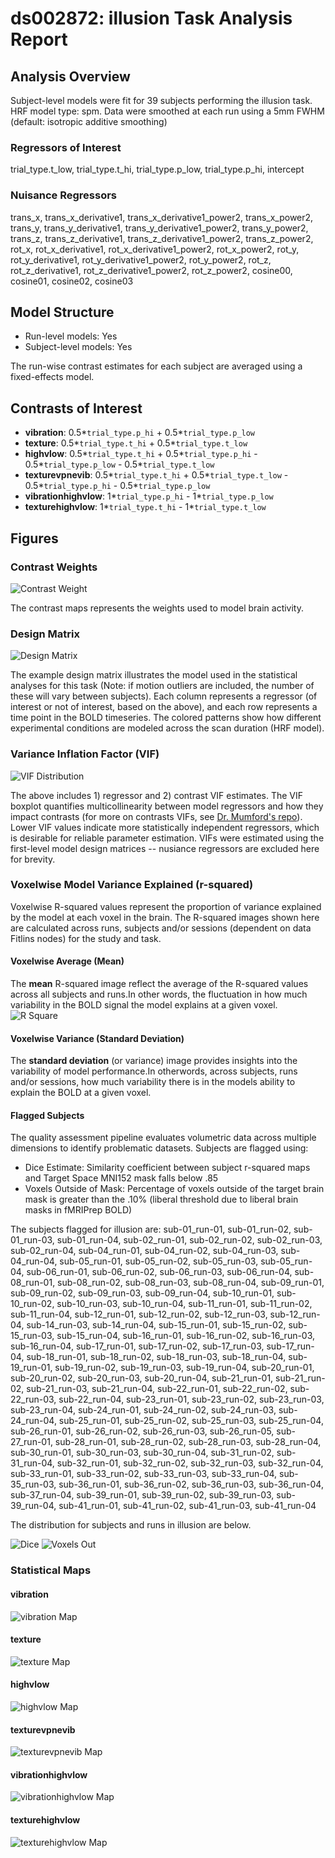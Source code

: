 # ds002872: illusion Task Analysis Report
## Analysis Overview
Subject-level models were fit for 39 subjects performing the illusion task.
HRF model type: spm. Data were smoothed at each run using a 5mm FWHM (default: isotropic additive smoothing)
### Regressors of Interest
trial_type.t_low, trial_type.t_hi, trial_type.p_low, trial_type.p_hi, intercept
### Nuisance Regressors
trans_x, trans_x_derivative1, trans_x_derivative1_power2, trans_x_power2, trans_y, trans_y_derivative1, trans_y_derivative1_power2, trans_y_power2, trans_z, trans_z_derivative1, trans_z_derivative1_power2, trans_z_power2, rot_x, rot_x_derivative1, rot_x_derivative1_power2, rot_x_power2, rot_y, rot_y_derivative1, rot_y_derivative1_power2, rot_y_power2, rot_z, rot_z_derivative1, rot_z_derivative1_power2, rot_z_power2, cosine00, cosine01, cosine02, cosine03
## Model Structure
- Run-level models: Yes
- Subject-level models: Yes

The run-wise contrast estimates for each subject are averaged using a fixed-effects model.
## Contrasts of Interest
- **vibration**: 0.5*`trial_type.p_hi` + 0.5*`trial_type.p_low`
- **texture**: 0.5*`trial_type.t_hi` + 0.5*`trial_type.t_low`
- **highvlow**: 0.5*`trial_type.t_hi` + 0.5*`trial_type.p_hi` - 0.5*`trial_type.p_low` - 0.5*`trial_type.t_low`
- **texturevpnevib**: 0.5*`trial_type.t_hi` + 0.5*`trial_type.t_low` - 0.5*`trial_type.p_hi` - 0.5*`trial_type.p_low`
- **vibrationhighvlow**: 1*`trial_type.p_hi` - 1*`trial_type.p_low`
- **texturehighvlow**: 1*`trial_type.t_hi` - 1*`trial_type.t_low`

## Figures

### Contrast Weights
![Contrast Weight](./imgs/ds002872_task-illusion_contrast-matrix.svg)

The contrast maps represents the weights used to model brain activity.

### Design Matrix
![Design Matrix](./imgs/ds002872_task-illusion_design-matrix.svg)

The example design matrix illustrates the model used in the statistical analyses for this task (Note: if motion outliers are included, the number of these will vary between subjects). Each column represents a regressor (of interest or not of interest, based on the above), and each row represents a time point in the BOLD timeseries. The colored patterns show how different experimental conditions are modeled across the scan duration (HRF model).

### Variance Inflation Factor (VIF)
![VIF Distribution](./imgs/ds002872_task-illusion_vif-boxplot.png)

The above includes 1) regressor and 2) contrast VIF estimates. The VIF boxplot quantifies multicollinearity between model regressors and how they impact contrasts (for more on contrasts VIFs, see [Dr. Mumford's repo](https://github.com/jmumford/vif_contrasts)). Lower VIF values indicate more statistically independent regressors, which is desirable for reliable parameter estimation. VIFs were estimated using the first-level model design matrices -- nusiance regressors are excluded here for brevity.

### Voxelwise Model Variance Explained (r-squared)
Voxelwise R-squared values represent the proportion of variance explained by the model at each voxel in the brain. The R-squared images shown here are calculated across runs, subjects and/or sessions (dependent on data Fitlins nodes) for the study and task.

#### Voxelwise Average (Mean)
The **mean** R-squared image reflect the average of the R-squared values across all subjects and runs.In other words, the fluctuation in how much variability in the BOLD signal the model explains at a given voxel.
![R Square](./imgs/ds002872_task-illusion_rsquare-mean.png)

#### Voxelwise Variance (Standard Deviation)
The **standard deviation** (or variance) image provides insights into the variability of model performance.In otherwords, across subjects, runs and/or sessions, how much variability there is in the models ability to explain the BOLD at a given voxel.

#### Flagged Subjects
The quality assessment pipeline evaluates volumetric data across multiple dimensions to identify problematic datasets. Subjects are flagged using: 

  - Dice Estimate: Similarity coefficient between subject r-squared maps and Target Space MNI152 mask falls below .85 
  - Voxels Outside of Mask: Percentage of voxels outside of the target brain mask is greater than the .10% (liberal threshold due to liberal brain masks in fMRIPrep BOLD) 

The subjects flagged for illusion are:
sub-01_run-01, sub-01_run-02, sub-01_run-03, sub-01_run-04, sub-02_run-01, sub-02_run-02, sub-02_run-03, sub-02_run-04, sub-04_run-01, sub-04_run-02, sub-04_run-03, sub-04_run-04, sub-05_run-01, sub-05_run-02, sub-05_run-03, sub-05_run-04, sub-06_run-01, sub-06_run-02, sub-06_run-03, sub-06_run-04, sub-08_run-01, sub-08_run-02, sub-08_run-03, sub-08_run-04, sub-09_run-01, sub-09_run-02, sub-09_run-03, sub-09_run-04, sub-10_run-01, sub-10_run-02, sub-10_run-03, sub-10_run-04, sub-11_run-01, sub-11_run-02, sub-11_run-04, sub-12_run-01, sub-12_run-02, sub-12_run-03, sub-12_run-04, sub-14_run-03, sub-14_run-04, sub-15_run-01, sub-15_run-02, sub-15_run-03, sub-15_run-04, sub-16_run-01, sub-16_run-02, sub-16_run-03, sub-16_run-04, sub-17_run-01, sub-17_run-02, sub-17_run-03, sub-17_run-04, sub-18_run-01, sub-18_run-02, sub-18_run-03, sub-18_run-04, sub-19_run-01, sub-19_run-02, sub-19_run-03, sub-19_run-04, sub-20_run-01, sub-20_run-02, sub-20_run-03, sub-20_run-04, sub-21_run-01, sub-21_run-02, sub-21_run-03, sub-21_run-04, sub-22_run-01, sub-22_run-02, sub-22_run-03, sub-22_run-04, sub-23_run-01, sub-23_run-02, sub-23_run-03, sub-23_run-04, sub-24_run-01, sub-24_run-02, sub-24_run-03, sub-24_run-04, sub-25_run-01, sub-25_run-02, sub-25_run-03, sub-25_run-04, sub-26_run-01, sub-26_run-02, sub-26_run-03, sub-26_run-05, sub-27_run-01, sub-28_run-01, sub-28_run-02, sub-28_run-03, sub-28_run-04, sub-30_run-01, sub-30_run-03, sub-30_run-04, sub-31_run-02, sub-31_run-04, sub-32_run-01, sub-32_run-02, sub-32_run-03, sub-32_run-04, sub-33_run-01, sub-33_run-02, sub-33_run-03, sub-33_run-04, sub-35_run-03, sub-36_run-01, sub-36_run-02, sub-36_run-03, sub-36_run-04, sub-37_run-04, sub-39_run-01, sub-39_run-02, sub-39_run-03, sub-39_run-04, sub-41_run-01, sub-41_run-02, sub-41_run-03, sub-41_run-04

The distribution for subjects and runs in illusion are below. 

![Dice](./imgs/ds002872_task-illusion_hist-dicesimilarity.png)
![Voxels Out](./imgs/ds002872_task-illusion_hist-voxoutmask.png)

### Statistical Maps

#### vibration
![vibration Map](./imgs/ds002872_task-illusion_contrast-vibration_map.png)

#### texture
![texture Map](./imgs/ds002872_task-illusion_contrast-texture_map.png)

#### highvlow
![highvlow Map](./imgs/ds002872_task-illusion_contrast-highvlow_map.png)

#### texturevpnevib
![texturevpnevib Map](./imgs/ds002872_task-illusion_contrast-texturevpnevib_map.png)

#### vibrationhighvlow
![vibrationhighvlow Map](./imgs/ds002872_task-illusion_contrast-vibrationhighvlow_map.png)

#### texturehighvlow
![texturehighvlow Map](./imgs/ds002872_task-illusion_contrast-texturehighvlow_map.png)

